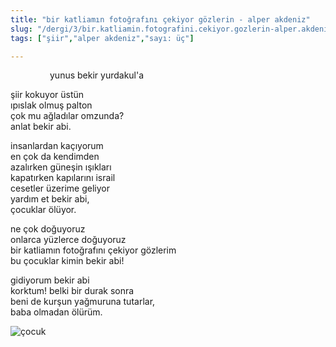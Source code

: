 ```yaml
---
title: "bir katliamın fotoğrafını çekiyor gözlerin - alper akdeniz"
slug: "/dergi/3/bir.katliamin.fotografini.cekiyor.gozlerin-alper.akdeniz"
tags: ["şiir","alper akdeniz","sayı: üç"]

---
```

                yunus bekir yurdakul'a

şiir kokuyor üstün    
ıpıslak olmuş palton  
çok mu ağladılar omzunda?  
anlat bekir abi.

insanlardan kaçıyorum  
en çok da kendimden  
azalırken güneşin ışıkları  
kapatırken kapılarını israil  
cesetler üzerime geliyor  
yardım et bekir abi,  
çocuklar ölüyor.

ne çok doğuyoruz  
onlarca yüzlerce doğuyoruz  
bir katliamın fotoğrafını çekiyor gözlerim  
bu çocuklar kimin bekir abi!

gidiyorum bekir abi  
korktum! belki bir durak sonra  
beni de kurşun yağmuruna tutarlar,  
baba olmadan ölürüm.


![çocuk](/img/ky03_24a.jpg)